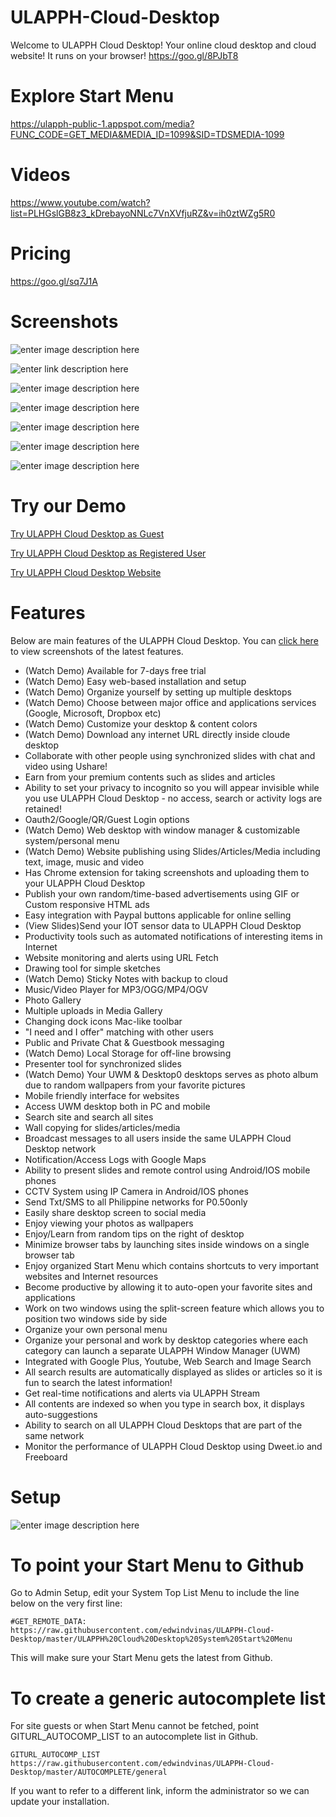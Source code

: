 # ULAPPH-Cloud-Desktop

Welcome to ULAPPH Cloud Desktop! Your online cloud desktop and cloud website!  It runs on your browser! https://goo.gl/8PJbT8

# Explore Start Menu
https://ulapph-public-1.appspot.com/media?FUNC_CODE=GET_MEDIA&MEDIA_ID=1099&SID=TDSMEDIA-1099

# Videos
https://www.youtube.com/watch?list=PLHGslGB8z3_kDrebayoNNLc7VnXVfjuRZ&v=ih0ztWZg5R0

# Pricing
https://goo.gl/sq7J1A

# Screenshots
![enter image description here](http://lh3.googleusercontent.com/koZo7dbIKHA1EV1ItyfXE82NN4uCPrQuCM-N44oOleFpz18h3WVW56GPNn4KpyrtRiyVk4eSiXeycDkvUQOWPiTtp3qJi3M=s800)

![enter link description here](http://lh3.googleusercontent.com/rALoT8Vwr2TDjQeOeVpcXLLAXXXu9NtA-3XSd69Id7gt6xBJbTIRelo4Ae-y_RAGYUIoz-vqLoIRV5t2iAxKE7xafmuaYw=s800)

![enter image description here](http://lh3.googleusercontent.com/QGu1bnmFoIGoZqvYMKWbqseoSc4IT7_zjkhnpv6oCbKPWNmM4kFFN0omnO9xCdbSqCxchwN026XOVBZHhUW8E9msDoo=s800)

![enter image description here](http://lh3.googleusercontent.com/hEz5DP3BYyzZLAcub26vKMNIcBQ7ZWL6cphKoqpc8Nwn4DnpbnwDaUDTayXo0njFwBBOvz-Ok3YpNdFDAKVXx64D1yPB=s800)

![enter image description here](http://lh3.googleusercontent.com/J1DwrvMvtDUKTitw1UDD9iXgBFxVRaLlON8FIO9I_hN0Wab0ddxdFIqmpIC9v3V0TxG94uBcZccD2HOSdyOf0ogidO3GAhc1=s800)

![enter image description here](http://lh3.googleusercontent.com/kQmUemekPYZJFlMW4HSLxNuZp8SAn4xNo8PE5bLoixb7tVZ1gHEZWugRnXGErGL2iniQvY6GuIT-zziTsOVW7wltg2eeeISX9w=s800)

![enter image description here](https://lh3.googleusercontent.com/UQnbRGKWY9shokrD2Ha5eUNcrWGJ8JuE_TtNcY7B5_o5hytl0s7MOWp2M5Zc08vd9wrwxjNBEWm8pqEVSZiYS5Yw39W0fYQp=s800)

# Try our Demo
[Try ULAPPH Cloud Desktop as Guest](https://ulapph-public-1.appspot.com/?q=login&LFUNC=guest&TARGET_URL=/login)

[Try ULAPPH Cloud Desktop as Registered User](https://ulapph-public-1.appspot.com/?q=login&LFUNC=GOOGLE&TARGET_URL=/login?continue=/uwm)

[Try ULAPPH Cloud Desktop Website](https://ulapph-public-1.appspot.com/contents?q=home)

# Features
Below are main features of the ULAPPH Cloud Desktop. You can [click here](https://goo.gl/J7wZ92) to view screenshots of the latest features.
- (Watch Demo) Available for 7-days free trial
- (Watch Demo) Easy web-based installation and setup
- (Watch Demo) Organize yourself by setting up multiple desktops
- (Watch Demo) Choose between major office and applications services (Google, Microsoft, Dropbox etc)
- (Watch Demo) Customize your desktop & content colors
- (Watch Demo) Download any internet URL directly inside cloude desktop
- Collaborate with other people using synchronized slides with chat and video using Ushare!
- Earn from your premium contents such as slides and articles
- Ability to set your privacy to incognito so you will appear invisible while you use ULAPPH Cloud 
Desktop - no access, search or activity logs are retained!
- Oauth2/Google/QR/Guest Login options
- (Watch Demo) Web desktop with window manager & customizable system/personal menu
- (Watch Demo) Website publishing using Slides/Articles/Media including text, image, music and video
- Has Chrome extension for taking screenshots and uploading them to your ULAPPH Cloud Desktop
- Publish your own random/time-based advertisements using GIF or Custom responsive HTML ads
- Easy integration with Paypal buttons applicable for online selling
- (View Slides)Send your IOT sensor data to ULAPPH Cloud Desktop
- Productivity tools such as automated notifications of interesting items in Internet
- Website monitoring and alerts using URL Fetch
- Drawing tool for simple sketches
- (Watch Demo) Sticky Notes with backup to cloud
- Music/Video Player for MP3/OGG/MP4/OGV
- Photo Gallery
- Multiple uploads in Media Gallery
- Changing dock icons Mac-like toolbar
- "I need and I offer" matching with other users
- Public and Private Chat & Guestbook messaging
- (Watch Demo) Local Storage for off-line browsing
- Presenter tool for synchronized slides
- (Watch Demo) Your UWM & Desktop0 desktops serves as photo album due to random wallpapers from your favorite pictures
- Mobile friendly interface for websites
- Access UWM desktop both in PC and mobile
- Search site and search all sites
- Wall copying for slides/articles/media
- Broadcast messages to all users inside the same ULAPPH Cloud Desktop network
- Notification/Access Logs with Google Maps
- Ability to present slides and remote control using Android/IOS mobile phones
- CCTV System using IP Camera in Android/IOS phones
- Send Txt/SMS to all Philippine networks for P0.50only
- Easily share desktop screen to social media
- Enjoy viewing your photos as wallpapers
- Enjoy/Learn from random tips on the right of desktop
- Minimize browser tabs by launching sites inside windows on a single browser tab
- Enjoy organized Start Menu which contains shortcuts to very important websites and Internet resources
- Become productive by allowing it to auto-open your favorite sites and applications
- Work on two windows using the split-screen feature which allows you to position two windows side by side
- Organize your own personal menu
- Organize your personal and work by desktop categories where each category can launch a separate ULAPPH Window Manager (UWM)
- Integrated with Google Plus, Youtube, Web Search and Image Search
- All search results are automatically displayed as slides or articles so it is fun to search the latest information!
- Get real-time notifications and alerts via ULAPPH Stream
- All contents are indexed so when you type in search box, it displays auto-suggestions
- Ability to search on all ULAPPH Cloud Desktops that are part of the same network
- Monitor the performance of ULAPPH Cloud Desktop using Dweet.io and Freeboard

# Setup
![enter image description here](http://lh3.googleusercontent.com/T0v_elAC2F2yFjCQbDP88Nv0cktt7XLML7eOnoToRSwPxzD97EGbEFupWkva4rIwfi5Cw7AmU7Ozd6D4qgFU7z3To0vZZOI=s800)

# To point your Start Menu to Github
Go to Admin Setup, edit your System Top List Menu to include the line below on the very first line:

    #GET_REMOTE_DATA: https://raw.githubusercontent.com/edwindvinas/ULAPPH-Cloud-Desktop/master/ULAPPH%20Cloud%20Desktop%20System%20Start%20Menu

This will make sure your Start Menu gets the latest from Github.

# To create a generic autocomplete list

For site guests or when Start Menu cannot be fetched, point GITURL_AUTOCOMP_LIST to an autocomplete list in Github.

    GITURL_AUTOCOMP_LIST    https://raw.githubusercontent.com/edwindvinas/ULAPPH-Cloud-Desktop/master/AUTOCOMPLETE/general

If you want to refer to a different link, inform the administrator so we can update your installation.

